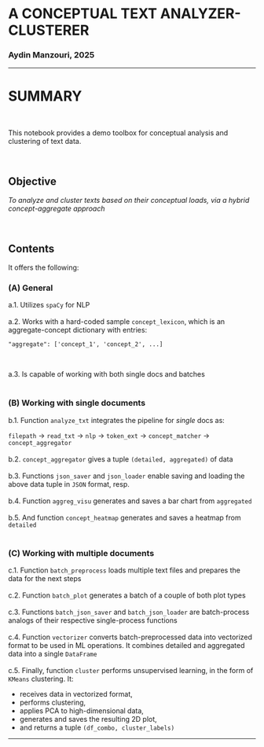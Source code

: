 # **A CONCEPTUAL TEXT ANALYZER-CLUSTERER**

### Aydin Manzouri, 2025

---

# **SUMMARY**

<br>

This notebook provides a demo toolbox for conceptual analysis and clustering of text data.

<br>

## **Objective**

*To analyze and cluster texts based on their conceptual loads, via a hybrid concept-aggregate approach*

<br>

## **Contents**

It offers the following:

### (A) General

a.1.   Utilizes `spaCy` for NLP <br><br>
a.2.   Works with a hard-coded sample `concept_lexicon`, which is an aggregate-concept dictionary with entries:
```
"aggregate": ['concept_1', 'concept_2', ...]
```
<br>

a.3. Is capable of working with both single docs and batches <br><br>

### (B) Working with single documents

b.1. Function `analyze_txt` integrates the pipeline for *single* docs as: <br>

`filepath` → `read_txt` → `nlp` → `token_ext` → `concept_matcher` → `concept_aggregator`
<br><br>
b.2. `concept_aggregator` gives a tuple `(detailed, aggregated)` of data <br><br>
b.3. Functions `json_saver` and `json_loader` enable saving and loading the above data tuple in `JSON` format, resp. <br><br>
b.4. Function `aggreg_visu` generates and saves a bar chart from `aggregated` <br><br>
b.5. And function `concept_heatmap` generates and saves a heatmap from `detailed` <br><br>

### (C) Working with multiple documents

c.1. Function `batch_preprocess` loads multiple text files and prepares the data for the next steps <br><br>
c.2. Function `batch_plot` generates a batch of a couple of both plot types <br><br>
c.3. Functions `batch_json_saver` and `batch_json_loader` are batch-process analogs of their respective single-process functions <br><br>
c.4. Function `vectorizer` converts batch-preprocessed data into vectorized format to be used in ML operations. It combines detailed and aggregated data into a single `DataFrame` <br><br>
c.5. Finally, function `cluster` performs unsupervised learning, in the form of `KMeans` clustering. It:


*   receives data in vectorized format,
*   performs clustering,
*   applies PCA to high-dimensional data,
*   generates and saves the resulting 2D plot,
*   and returns a tuple `(df_combo, cluster_labels)`



---
<br><br>
